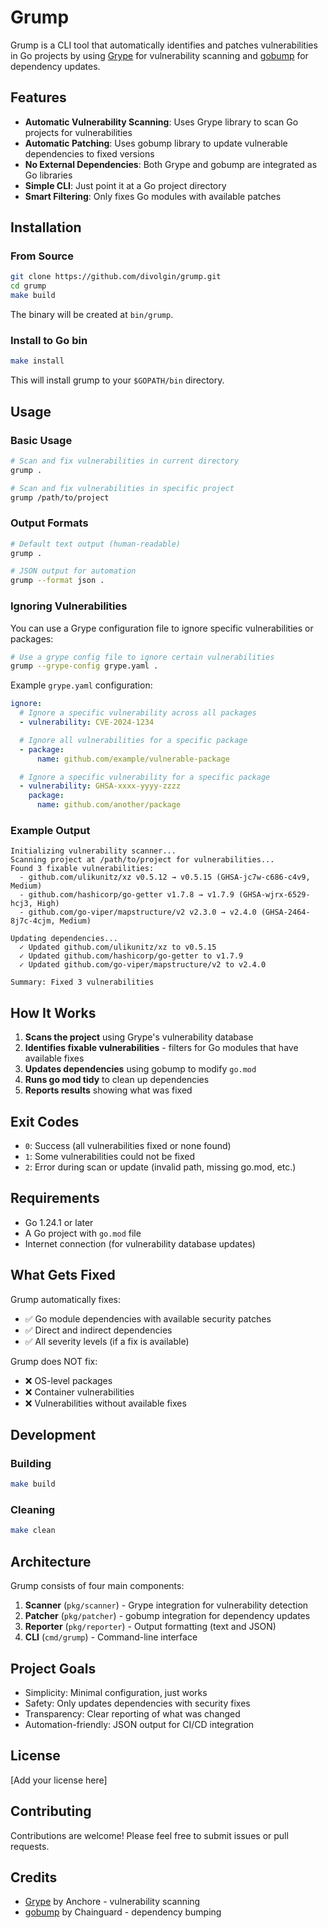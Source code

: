 # Grump

Grump is a CLI tool that automatically identifies and patches vulnerabilities in Go projects by using [Grype](https://github.com/anchore/grype) for vulnerability scanning and [gobump](https://github.com/chainguard-dev/gobump) for dependency updates.

## Features

- **Automatic Vulnerability Scanning**: Uses Grype library to scan Go projects for vulnerabilities
- **Automatic Patching**: Uses gobump library to update vulnerable dependencies to fixed versions
- **No External Dependencies**: Both Grype and gobump are integrated as Go libraries
- **Simple CLI**: Just point it at a Go project directory
- **Smart Filtering**: Only fixes Go modules with available patches

## Installation

### From Source

```bash
git clone https://github.com/divolgin/grump.git
cd grump
make build
```

The binary will be created at `bin/grump`.

### Install to Go bin

```bash
make install
```

This will install grump to your `$GOPATH/bin` directory.

## Usage

### Basic Usage

```bash
# Scan and fix vulnerabilities in current directory
grump .

# Scan and fix vulnerabilities in specific project
grump /path/to/project
```

### Output Formats

```bash
# Default text output (human-readable)
grump .

# JSON output for automation
grump --format json .
```

### Ignoring Vulnerabilities

You can use a Grype configuration file to ignore specific vulnerabilities or packages:

```bash
# Use a grype config file to ignore certain vulnerabilities
grump --grype-config grype.yaml .
```

Example `grype.yaml` configuration:

```yaml
ignore:
  # Ignore a specific vulnerability across all packages
  - vulnerability: CVE-2024-1234

  # Ignore all vulnerabilities for a specific package
  - package:
      name: github.com/example/vulnerable-package

  # Ignore a specific vulnerability for a specific package
  - vulnerability: GHSA-xxxx-yyyy-zzzz
    package:
      name: github.com/another/package
```

### Example Output

```
Initializing vulnerability scanner...
Scanning project at /path/to/project for vulnerabilities...
Found 3 fixable vulnerabilities:
  - github.com/ulikunitz/xz v0.5.12 → v0.5.15 (GHSA-jc7w-c686-c4v9, Medium)
  - github.com/hashicorp/go-getter v1.7.8 → v1.7.9 (GHSA-wjrx-6529-hcj3, High)
  - github.com/go-viper/mapstructure/v2 v2.3.0 → v2.4.0 (GHSA-2464-8j7c-4cjm, Medium)

Updating dependencies...
  ✓ Updated github.com/ulikunitz/xz to v0.5.15
  ✓ Updated github.com/hashicorp/go-getter to v1.7.9
  ✓ Updated github.com/go-viper/mapstructure/v2 to v2.4.0

Summary: Fixed 3 vulnerabilities
```

## How It Works

1. **Scans the project** using Grype's vulnerability database
2. **Identifies fixable vulnerabilities** - filters for Go modules that have available fixes
3. **Updates dependencies** using gobump to modify `go.mod`
4. **Runs go mod tidy** to clean up dependencies
5. **Reports results** showing what was fixed

## Exit Codes

- `0`: Success (all vulnerabilities fixed or none found)
- `1`: Some vulnerabilities could not be fixed
- `2`: Error during scan or update (invalid path, missing go.mod, etc.)

## Requirements

- Go 1.24.1 or later
- A Go project with `go.mod` file
- Internet connection (for vulnerability database updates)

## What Gets Fixed

Grump automatically fixes:
- ✅ Go module dependencies with available security patches
- ✅ Direct and indirect dependencies
- ✅ All severity levels (if a fix is available)

Grump does NOT fix:
- ❌ OS-level packages
- ❌ Container vulnerabilities
- ❌ Vulnerabilities without available fixes

## Development

### Building

```bash
make build
```

### Cleaning

```bash
make clean
```

## Architecture

Grump consists of four main components:

1. **Scanner** (`pkg/scanner`) - Grype integration for vulnerability detection
2. **Patcher** (`pkg/patcher`) - gobump integration for dependency updates
3. **Reporter** (`pkg/reporter`) - Output formatting (text and JSON)
4. **CLI** (`cmd/grump`) - Command-line interface

## Project Goals

- Simplicity: Minimal configuration, just works
- Safety: Only updates dependencies with security fixes
- Transparency: Clear reporting of what was changed
- Automation-friendly: JSON output for CI/CD integration

## License

[Add your license here]

## Contributing

Contributions are welcome! Please feel free to submit issues or pull requests.

## Credits

- [Grype](https://github.com/anchore/grype) by Anchore - vulnerability scanning
- [gobump](https://github.com/chainguard-dev/gobump) by Chainguard - dependency bumping

